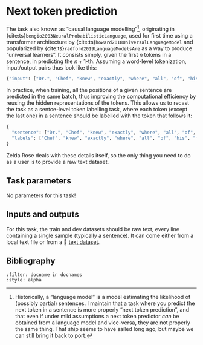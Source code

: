 Next token prediction
======================

The task also known as “causal language modelling”[^1], originating in
{cite:ts}`bengio2003NeuralProbabilisticLanguage`, used for first time using a transformer
architecture by {cite:ts}`howard2018UniversalLanguageModel` and popularized by
{cite:ts}`radford2019LanguageModelsAre` as a way to produce “universal learners”. It consists
simply, given the first $n$ tokens in a sentence, in predicting the $n+1$-th. Assuming a word-level
tokenization, input/output pairs thus look like this:

```python
{"input": ["Dr.", "Chef", "knew", "exactly", "where", "all", "of", "his"], "output": "feelings"}
```

In practice, when training, all the positions of a given sentence are predicted in the same batch,
thus improving the computational efficiency by reusing the hidden representations of the tokens.
This allows us to recast the task as a sentce-level token labelling task, where each token (except
the last one) in a sentence should be labelled with the token that follows it:

```python
{
  "sentence": ["Dr.", "Chef", "knew", "exactly", "where", "all", "of", "his", "feelings"],
  "labels": ["Chef", "knew", "exactly", "where", "all", "of", "his", "feelings", "were"]
}
```

Zelda Rose deals with these details itself, so the only thing you need to do as a user is to provide
a raw text dataset.

[^1]: Historically, a “language model” is a model estimating the likelihood of (possibly partial)
    sentences. I maintain that a task where you predict the next token in a sentence is more
    properly “next token prediction”, and that even if under mild assumptions a next token predictor
    *can* be obtained from a language model and vice-versa, they are not properly the same thing.
    That ship seems to have sailed long ago, but maybe we can still bring it back to port.

## Task parameters

No parameters for this task!

## Inputs and outputs

For this task, the train and dev datasets should be raw text, every line containing a single sample
(typically a sentence). It can come either from a local text file or from a 🤗 [text
dataset](https://huggingface.co/docs/datasets/nlp_load).

## Bibliography

```{bibliography}
:filter: docname in docnames
:style: alpha
```

